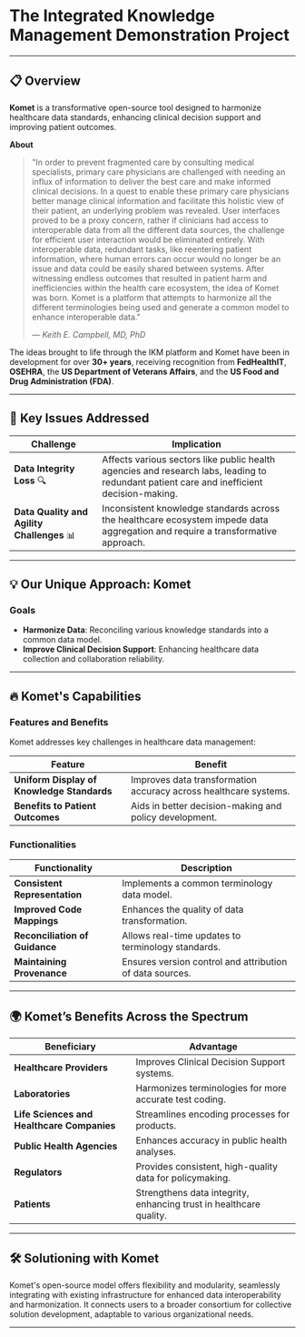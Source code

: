 # The Integrated Knowledge Management Demonstration Project

---


## 📋 Overview

<div style={{ backgroundColor: '#e6f4ea', padding: '15px', borderLeft: '5px solid #34a853', marginBottom: '20px', borderRadius: '5px' }}>
  <strong>Komet</strong> is a transformative open-source tool designed to harmonize healthcare data standards, enhancing clinical decision support and improving patient outcomes.
</div>

**About** 
> "In order to prevent fragmented care by consulting medical specialists, primary care physicians are challenged with needing an influx of information to deliver the best care and make informed clinical decisions. In a quest to enable these primary care physicians better manage clinical information and facilitate this holistic view of their patient, an underlying problem was revealed. User interfaces proved to be a proxy concern, rather if clinicians had access to interoperable data from all the different data sources, the challenge for efficient user interaction would be eliminated entirely. With interoperable data, redundant tasks, like reentering patient information, where human errors can occur would no longer be an issue and data could be easily shared between systems. After witnessing endless outcomes that resulted in patient harm and inefficiencies within the health care ecosystem, the idea of Komet was born. Komet is a platform that attempts to harmonize all the different terminologies being used and generate a common model to enhance interoperable data."
> 
> — *Keith E. Campbell, MD, PhD*

The ideas brought to life through the IKM platform and Komet have been in development for over **30+ years**, receiving recognition from **FedHealthIT**, **OSEHRA**, the **US Department of Veterans Affairs**, and the **US Food and Drug Administration (FDA)**.

---

## 🚩 Key Issues Addressed

| **Challenge**                         | **Implication** |
|---------------------------------------|-----------------|
| **Data Integrity Loss** 🔍             | Affects various sectors like public health agencies and research labs, leading to redundant patient care and inefficient decision-making. |
| **Data Quality and Agility Challenges** 📊 | Inconsistent knowledge standards across the healthcare ecosystem impede data aggregation and require a transformative approach. |

---

## 💡 Our Unique Approach: Komet

### Goals
- **Harmonize Data**: Reconciling various knowledge standards into a common data model.
- **Improve Clinical Decision Support**: Enhancing healthcare data collection and collaboration reliability.

---

## 🔥 Komet's Capabilities

### Features and Benefits
Komet addresses key challenges in healthcare data management:

| **Feature**                                 | **Benefit** |
|---------------------------------------------|-------------|
| **Uniform Display of Knowledge Standards**  | Improves data transformation accuracy across healthcare systems. |
| **Benefits to Patient Outcomes**            | Aids in better decision-making and policy development. |

### Functionalities

| **Functionality**                           | **Description** |
|---------------------------------------------|-----------------|
| **Consistent Representation**               | Implements a common terminology data model. |
| **Improved Code Mappings**                 | Enhances the quality of data transformation. |
| **Reconciliation of Guidance**             | Allows real-time updates to terminology standards. |
| **Maintaining Provenance**                 | Ensures version control and attribution of data sources. |

---

## 🌍 Komet’s Benefits Across the Spectrum

| **Beneficiary**                            | **Advantage** |
|--------------------------------------------|---------------|
| **Healthcare Providers**                 | Improves Clinical Decision Support systems. |
| **Laboratories**                         | Harmonizes terminologies for more accurate test coding. |
| **Life Sciences and Healthcare Companies**  | Streamlines encoding processes for products. |
| **Public Health Agencies**              | Enhances accuracy in public health analyses. |
| **Regulators**                           | Provides consistent, high-quality data for policymaking. |
| **Patients**                             | Strengthens data integrity, enhancing trust in healthcare quality. |

---

## 🛠️ Solutioning with Komet

Komet's open-source model offers flexibility and modularity, seamlessly integrating with existing infrastructure for enhanced data interoperability and harmonization. It connects users to a broader consortium for collective solution development, adaptable to various organizational needs.

---
